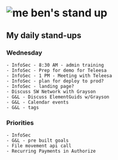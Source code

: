 # ![me](https://avatars2.githubusercontent.com/u/5232044?s=50&v=4) ben's stand up

## My daily stand-ups
      
### Wednesday

    - InfoSec - 8:30 AM - admin training
    - InfoSec - Prep for demo for Teleesa
    - InfoSec - 1 PM - Meeting with Teleesa
    - InfoSec - plan for deploy to prod?
    - InfoSec - landing page?
    - Discuss SW Network with Grayson
    - G&L - Discuss ElementGuids w/Grayson
    - G&L - Calendar events
    - G&L - tags
    
### Priorities 
   
    - InfoSec
    - G&L - pre built goals
    - File movement api call
    - Recurring Payments in Authorize
